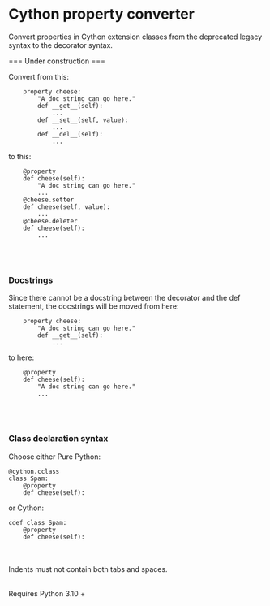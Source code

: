 # Cython property converter
Convert properties in Cython extension classes from the deprecated legacy syntax to the decorator syntax.


===  Under construction  ===


Convert from this:
```
    property cheese:
        "A doc string can go here."
        def __get__(self):
            ...
        def __set__(self, value):
            ...
        def __del__(self):
            ...
```
to this:
```
    @property
    def cheese(self):
        "A doc string can go here."
        ...
    @cheese.setter
    def cheese(self, value):
        ...
    @cheese.deleter
    def cheese(self):
        ...
```


<br><br>
### Docstrings ###
Since there cannot be a docstring between the decorator and the def statement, the docstrings will be moved from here:
```
    property cheese:
        "A doc string can go here."
        def __get__(self):
            ...
```
to here:
```
    @property
    def cheese(self):
        "A doc string can go here."
        ...
```


<br><br>
### Class declaration syntax ###

Choose either Pure Python:
```
@cython.cclass
class Spam:
    @property
    def cheese(self):
```
or Cython:
```
cdef class Spam:
    @property
    def cheese(self):
```


<br><br>
Indents must not contain both tabs and spaces.

<br>
Requires Python 3.10 +


<br><br>
